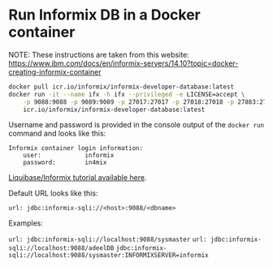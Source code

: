# Run Informix DB in a Docker container

NOTE: These instructions are taken from this website: https://www.ibm.com/docs/en/informix-servers/14.10?topic=docker-creating-informix-container

```sh
docker pull icr.io/informix/informix-developer-database:latest
docker run -it --name ifx -h ifx --privileged -e LICENSE=accept \
    -p 9088:9088 -p 9089:9089 -p 27017:27017 -p 27018:27018 -p 27883:27883 \
    icr.io/informix/informix-developer-database:latest
```

Username and password is provided in the console output of the `docker run` command and looks like this:

```log
Informix container login information:
    user:            informix
    password:        in4mix
```

[Liquibase/Informix tutorial available here](https://contribute.liquibase.com/extensions-integrations/directory/database-tutorials/informix/).

Default URL looks like this:

`url: jdbc:informix-sqli://<host>:9088/<dbname>`

Examples:

`url: jdbc:informix-sqli://localhost:9088/sysmaster`
`url: jdbc:informix-sqli://localhost:9088/adeelDB`
`jdbc:informix-sqli://localhost:9088/sysmaster:INFORMIXSERVER=informix`

